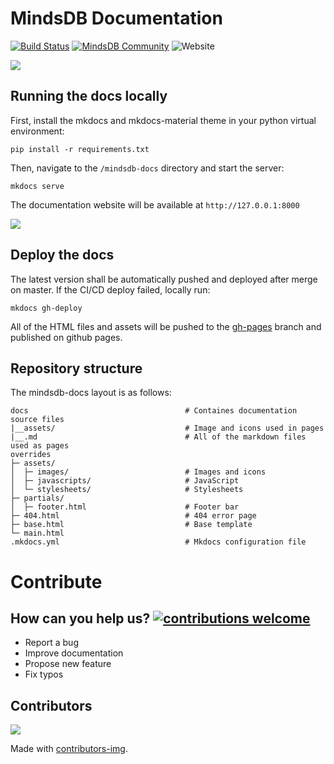# MindsDB Documentation
[![Build Status](https://travis-ci.org/mindsdb/mindsdb-docs.svg?branch=master)](https://travis-ci.com/mindsdb/mindsdb-docs)
   <a href="https://community.mindsdb.com/"><img src="https://img.shields.io/discourse/posts?server=https%3A%2F%2Fcommunity.mindsdb.com%2F" alt="MindsDB Community"></a>
  <img alt="Website" src="https://img.shields.io/website?down_color=red&down_message=offline&up_color=green&up_message=online&url=https%3A%2F%2Fdocs.mindsdb.com%2F">
  
  
![](https://res.cloudinary.com/crunchbase-production/image/upload/c_lpad,h_170,w_170,f_auto,b_white,q_auto:eco,dpr_1/tkxsf7gdmc752a1wng8u)
## Running the docs locally

First, install the mkdocs and mkdocs-material theme in your python virtual environment:
```
pip install -r requirements.txt
```
Then, navigate to the `/mindsdb-docs` directory and start the server:

```
mkdocs serve
```

The documentation website will be available at `http://127.0.0.1:8000`

![](https://mindsdb.com/wp-content/uploads/2021/09/hero-img-new.svg)

## Deploy the docs

The latest version shall be automatically pushed and deployed after merge on master. If the CI/CD deploy failed, locally run:

```
mkdocs gh-deploy
```

All of the HTML files and assets will be pushed to the [gh-pages](https://github.com/mindsdb/mindsdb-docs/tree/gh-pages) branch and published on github pages.

## Repository structure

The mindsdb-docs layout is as follows:

```
docs                                   # Containes documentation source files
|__assets/                             # Image and icons used in pages
|__.md                                 # All of the markdown files used as pages
overrides
├─ assets/
│  ├─ images/                          # Images and icons
│  ├─ javascripts/                     # JavaScript
│  └─ stylesheets/                     # Stylesheets
├─ partials/
│  ├─ footer.html                      # Footer bar
├─ 404.html                            # 404 error page
├─ base.html                           # Base template
└─ main.html
.mkdocs.yml                            # Mkdocs configuration file
```
# Contribute

## How can you help us? [![contributions welcome](https://img.shields.io/badge/contributions-welcome-brightgreen.svg?style=flat)](https://github.com/mindsdb/mindsdb-docs/issues)

* Report a bug
* Improve documentation
* Propose new feature
* Fix typos

## Contributors

<a href="https://github.com/mindsdb/mindsdb-docs/graphs/contributors">
  <img src="https://contributors-img.web.app/image?repo=mindsdb/mindsdb-docs" />
</a>

Made with [contributors-img](https://contributors-img.web.app).

